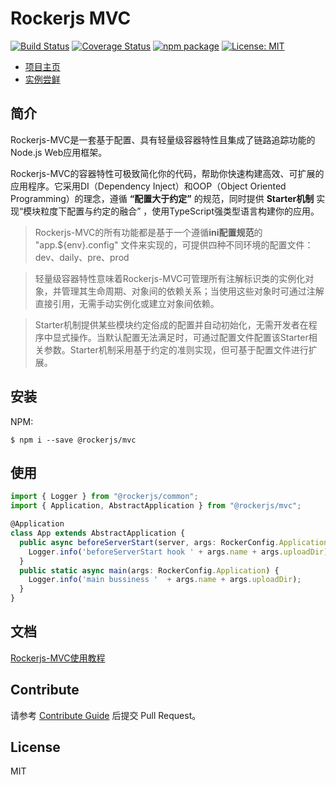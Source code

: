 # Rockerjs MVC
[![Build Status](https://travis-ci.org/weidian-inc/rockerjs-core.svg?branch=dev)](https://travis-ci.org/weidian-inc/rockerjs-core)
[![Coverage Status](https://coveralls.io/repos/github/weidian-inc/rockerjs-core/badge.svg?branch=dev)](https://coveralls.io/github/weidian-inc/rockerjs-core?branch=dev)
[![npm package](https://img.shields.io/npm/v/@rockerjs/core.svg)](https://www.npmjs.org/package/@rockerjs/core)
[![License: MIT](https://img.shields.io/badge/License-MIT-green.svg)](https://opensource.org/licenses/MIT)

- [项目主页](https://rockerjs.weidian.com/compass/mvc.html)
- [实例尝鲜](https://github.com/weidian-inc/rockerjs-demo)

## 简介

Rockerjs-MVC是一套基于配置、具有轻量级容器特性且集成了链路追踪功能的Node.js Web应用框架。

Rockerjs-MVC的容器特性可极致简化你的代码，帮助你快速构建高效、可扩展的应用程序。它采用DI（Dependency Inject）和OOP（Object Oriented Programming）的理念，遵循 **“配置大于约定”** 的规范，同时提供 **Starter机制** 实现“模块粒度下配置与约定的融合” ，使用TypeScript强类型语言构建你的应用。

> Rockerjs-MVC的所有功能都是基于一个遵循**ini配置规范**的 "app.${env}.config" 文件来实现的，可提供四种不同环境的配置文件：dev、daily、pre、prod

> 轻量级容器特性意味着Rockerjs-MVC可管理所有注解标识类的实例化对象，并管理其生命周期、对象间的依赖关系；当使用这些对象时可通过注解直接引用，无需手动实例化或建立对象间依赖。

> Starter机制提供某些模块约定俗成的配置并自动初始化，无需开发者在程序中显式操作。当默认配置无法满足时，可通过配置文件配置该Starter相关参数。Starter机制采用基于约定的准则实现，但可基于配置文件进行扩展。

## 安装

NPM:
```shell
$ npm i --save @rockerjs/mvc
```

## 使用

```typescript
import { Logger } from "@rockerjs/common";
import { Application, AbstractApplication } from "@rockerjs/mvc";

@Application
class App extends AbstractApplication {
  public async beforeServerStart(server, args: RockerConfig.Application) {
    Logger.info('beforeServerStart hook ' + args.name + args.uploadDir);
  }
  public static async main(args: RockerConfig.Application) {
    Logger.info('main bussiness '  + args.name + args.uploadDir);
  }
}
```

## 文档

[Rockerjs-MVC使用教程](https://rockerjs.weidian.com/compass/mvc.html)

## Contribute

请参考 [Contribute Guide](https://github.com/weidian-inc/rockerjs-mvc/blob/master/CONTRIBUTING.md) 后提交 Pull Request。

## License

MIT
